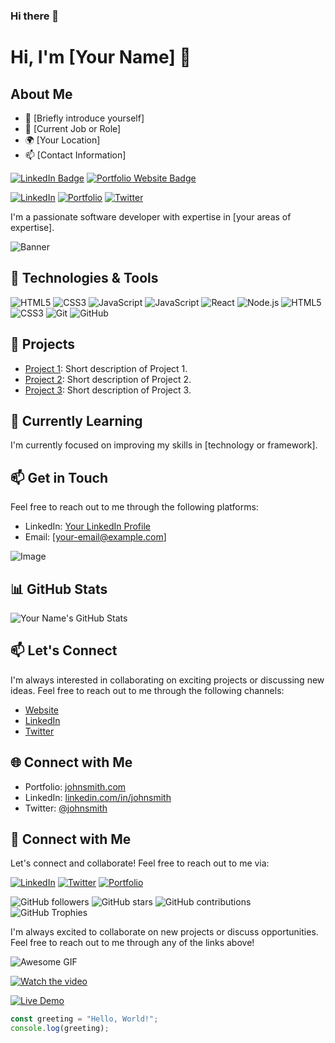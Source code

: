 ### Hi there 👋

<!--
**Mahedii/Mahedii** is a ✨ _special_ ✨ repository because its `README.md` (this file) appears on your GitHub profile.

Here are some ideas to get you started:

- 🔭 I’m currently working on ...
- 🌱 I’m currently learning ...
- 👯 I’m looking to collaborate on ...
- 🤔 I’m looking for help with ...
- 💬 Ask me about ...
- 📫 How to reach me: ...
- 😄 Pronouns: ...
- ⚡ Fun fact: ...
-->

<!-- Replace with your name and optional introduction -->
# Hi, I'm [Your Name] 👋

## About Me

- 🌟 [Briefly introduce yourself]
- 💼 [Current Job or Role]
- 🌍 [Your Location]
- 📫 [Contact Information]

[![LinkedIn Badge](https://img.shields.io/badge/LinkedIn-Connect-blue?style=flat-square&logo=linkedin)](https://www.linkedin.com/in/your-linkedin-profile)
[![Portfolio Website Badge](https://img.shields.io/badge/Portfolio-Visit-orange?style=flat-square&logo=google-chrome&logoColor=white)](https://your-portfolio-website-url.com)

[![LinkedIn](https://img.shields.io/badge/-LinkedIn-blue?style=flat-square&logo=linkedin&logoColor=white&link=[YOUR_LINKEDIN_PROFILE])](https://www.linkedin.com/in/[YOUR_LINKEDIN_PROFILE])
[![Portfolio](https://img.shields.io/badge/-Portfolio-black?style=flat-square&link=[YOUR_PORTFOLIO_URL])](https://www.your-portfolio.com)
[![Twitter](https://img.shields.io/badge/-Twitter-blue?style=flat-square&logo=twitter&logoColor=white&link=[YOUR_TWITTER_PROFILE])](https://twitter.com/[YOUR_TWITTER_PROFILE])


<!-- Replace with a catchy tagline or short bio -->
I'm a passionate software developer with expertise in [your areas of expertise].

<!-- Add a visually appealing banner or GIF to make it more attractive -->
![Banner](path/to/banner-image.gif)

## 🔧 Technologies & Tools

<!-- List the technologies and tools you're proficient in -->
![HTML5](https://img.shields.io/badge/-HTML5-E34F26?style=flat-square&logo=html5&logoColor=white)
![CSS3](https://img.shields.io/badge/-CSS3-1572B6?style=flat-square&logo=css3)
![JavaScript](https://img.shields.io/badge/-JavaScript-F7DF1E?style=flat-square&logo=javascript&logoColor=black)
![JavaScript](https://img.shields.io/badge/-JavaScript-333333?style=flat&logo=javascript)
![React](https://img.shields.io/badge/-React-333333?style=flat&logo=react)
![Node.js](https://img.shields.io/badge/-Node.js-333333?style=flat&logo=node.js)
![HTML5](https://img.shields.io/badge/-HTML5-333333?style=flat&logo=html5)
![CSS3](https://img.shields.io/badge/-CSS3-333333?style=flat&logo=css3)
![Git](https://img.shields.io/badge/-Git-333333?style=flat&logo=git)
![GitHub](https://img.shields.io/badge/-GitHub-333333?style=flat&logo=github)

<!-- Add more as per your skills -->

## 🚀 Projects

<!-- List a few of your notable projects with brief descriptions -->
- [Project 1](https://github.com/your-username/project-1): Short description of Project 1.
- [Project 2](https://github.com/your-username/project-2): Short description of Project 2.
- [Project 3](https://github.com/your-username/project-3): Short description of Project 3.
<!-- Add more projects -->

## 🌱 Currently Learning

<!-- Mention what you are currently learning or exploring -->
I'm currently focused on improving my skills in [technology or framework].

## 📫 Get in Touch

<!-- Provide ways to contact you -->
Feel free to reach out to me through the following platforms:

- LinkedIn: [Your LinkedIn Profile](https://www.linkedin.com/in/your-linkedin-profile)
- Email: [your-email@example.com]

<!-- Add a visually appealing image or GIF to make it more attractive -->
![Image](path/to/your-image.gif)

<!-- Replace with any other sections or content you want to include -->

## 📊 GitHub Stats

![Your Name's GitHub Stats](https://github-readme-stats.vercel.app/api?username=mahedii&show_icons=true&theme=radical)

## 📫 Let's Connect

I'm always interested in collaborating on exciting projects or discussing new ideas. Feel free to reach out to me through the following channels:

- [Website](https://www.johnsmith.com)
- [LinkedIn](https://www.linkedin.com/in/johnsmith)
- [Twitter](https://twitter.com/johnsmith)

## 🌐 Connect with Me
- Portfolio: [johnsmith.com](https://johnsmith.com)
- LinkedIn: [linkedin.com/in/johnsmith](https://linkedin.com/in/johnsmith)
- Twitter: [@johnsmith](https://twitter.com/johnsmith)

## 🤝 Connect with Me
Let's connect and collaborate! Feel free to reach out to me via:

[![LinkedIn](https://img.shields.io/badge/-LinkedIn-333333?style=flat&logo=linkedin)](https://www.linkedin.com/in/your-profile)
[![Twitter](https://img.shields.io/badge/-Twitter-333333?style=flat&logo=twitter)](https://twitter.com/your-handle)
[![Portfolio](https://img.shields.io/badge/-Portfolio-333333?style=flat&logo=dev.to)](https://your-portfolio.com)

<!-- Add interactive badges to display your GitHub stats, followers, and more -->
![GitHub followers](https://img.shields.io/github/followers/mahedii?label=Followers&style=social)
![GitHub stars](https://img.shields.io/github/stars/mahedii?label=Stars&style=social)
![GitHub contributions](https://img.shields.io/github/last-commit/mahedii/yourrepository?label=Contributions)
![GitHub Trophies](https://github-profile-trophy.vercel.app/?username=mahedii&theme=dracula)

<!-- Add a CTA (Call to Action) for others to connect with you -->
I'm always excited to collaborate on new projects or discuss opportunities. Feel free to reach out to me through any of the links above!

<!-- Some inspiration for interactive elements: -->

<!-- Embed a GIF -->
![Awesome GIF](https://media.giphy.com/media/xUPGcEliCcKpYs1c8U/giphy.gif)

<!-- Embed a YouTube video -->
[![Watch the video](https://img.youtube.com/vi/VIDEO_ID/0.jpg)](https://www.youtube.com/watch?v=VIDEO_ID)

<!-- Embed a live demo -->
[![Live Demo](https://mywebsite.com/demo.png)](https://mywebsite.com)

<!-- Embed an interactive code snippet -->
```javascript
const greeting = "Hello, World!";
console.log(greeting);
